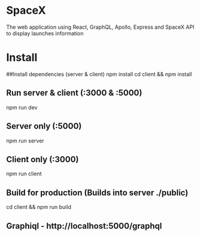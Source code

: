 # SpaceX
The web application using React, GraphQL, Apollo, Express and SpaceX API to display launches information

# Install
##Install dependencies (server & client)
npm install
cd client && npm install

## Run server & client (:3000 & :5000)
npm run dev

## Server only (:5000)
npm run server

## Client only (:3000)
npm run client

## Build for production (Builds into server ./public)
cd client && npm run build

## Graphiql - http://localhost:5000/graphql
